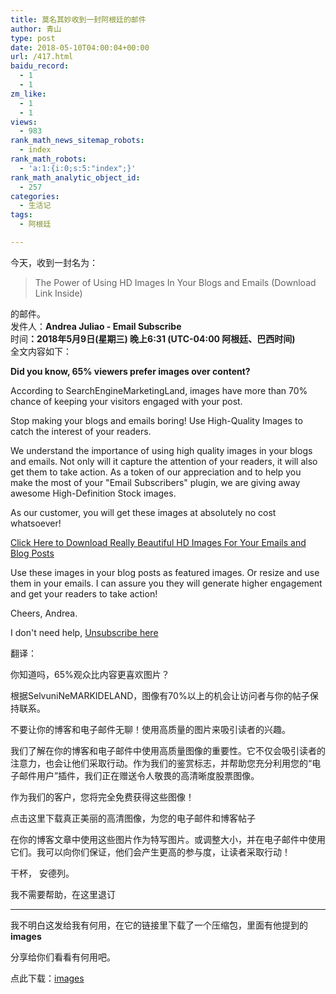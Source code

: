 ```yaml
---
title: 莫名其妙收到一封阿根廷的邮件
author: 青山
type: post
date: 2018-05-10T04:00:04+00:00
url: /417.html
baidu_record:
  - 1
  - 1
zm_like:
  - 1
  - 1
views:
  - 983
rank_math_news_sitemap_robots:
  - index
rank_math_robots:
  - 'a:1:{i:0;s:5:"index";}'
rank_math_analytic_object_id:
  - 257
categories:
  - 生活记
tags:
  - 阿根廷

---
```

今天，收到一封名为：

> <div class="qm_left">
>   <span id="subject" class="sub_title ">The Power of Using HD Images In Your Blogs and Emails (Download Link Inside)</span>
> </div>

<div>
  的邮件。
</div>

<div>
  发件人：<b class="grn">Andrea Juliao - Email Subscribe</b> <b id="tipFromAddr_readmail" class="tcolor"><hello@icegram.com> </b>
</div>

<div>
  时间<b id="tipFromAddr_readmail" class="tcolor">：<b class="tcolor" title="发件人与您不在同一时区">2018年5月9日(星期三) 晚上6:31 (UTC-04:00 阿根廷、巴西时间)</b></b>
</div>

<div>
  全文内容如下：
</div>

<div>
</div>

<div id="tagContainer" class="TagDiv TagReadmail">
  <p>
    <strong>Did you know, 65% viewers prefer images over content?</strong>
  </p>
  
  <p>
    According to SearchEngineMarketingLand, images have more than 70% chance of keeping your visitors engaged with your post.
  </p>
  
  <p>
    Stop making your blogs and emails boring! Use High-Quality Images to catch the interest of your readers.
  </p>
  
  <p>
    We understand the importance of using high quality images in your blogs and emails. Not only will it capture the attention of your readers, it will also get them to take action. As a token of our appreciation and to help you make the most of your "Email Subscribers" plugin, we are giving away awesome High-Definition Stock images.
  </p>
  
  <p>
    As our customer, you will get these images at absolutely no cost whatsoever!
  </p>
  
  <p>
    <a href="http://post.spmailtechn.com/f/a/7pPpH9IAlo71aCiLp_U7kg~~/AAB1rQA~/RgRc1KwPP0ReaHR0cDovL2FwcC5rbGF3b28uY29tL2wvVjM1bzhVMU1tSWs3VjNlNzYzWjh6OFBnL3hZVm1ITnlZdWZ3ZXhFdmVuSTBJbmcvck56OFNIYVVNYjN1YlFralEyS1FjQVcDc3BjWAQAAAAAQgoAAI9481pnAiinUhA1NDY2NDI0NTFAcXEuY29t" target="_blank" rel="noopener noreferrer">Click Here to Download Really Beautiful HD Images For Your Emails and Blog Posts</a>
  </p>
  
  <p>
    Use these images in your blog posts as featured images. Or resize and use them in your emails. I can assure you they will generate higher engagement and get your readers to take action!
  </p>
  
  <p>
    Cheers, Andrea.
  </p>
  
  <p>
    I don't need help, <a href="http://post.spmailtechn.com/f/a/YxMjsXvaUsyiMOVoFllSOA~~/AAB1rQA~/RgRc1KwPP0R_aHR0cDovL2FwcC5rbGF3b28uY29tL3Vuc3Vic2NyaWJlL3p6bDNyNzYzb3BLc0F6OFpreFJ5Rk5mNENWd2hZMms3RzlGdzlVM1g3OTJMZy9oTjhPa1l6dWpVbEtnRGdmQ1RFY0lBL3JOejhTSGFVTWIzdWJRa2pRMktRY0EvYVcDc3BjWAQAAAAAQgoAAI9481pnAiinUhA1NDY2NDI0NTFAcXEuY29t" target="_blank" rel="noopener noreferrer">Unsubscribe here</a>
  </p>
  
  <p>
    翻译：
  </p>
  
  <p>
    你知道吗，65%观众比内容更喜欢图片？
  </p>
  
  <p>
    根据SelvuniNeMARKIDELAND，图像有70%以上的机会让访问者与你的帖子保持联系。
  </p>
  
  <p>
    不要让你的博客和电子邮件无聊！使用高质量的图片来吸引读者的兴趣。
  </p>
  
  <p>
    我们了解在你的博客和电子邮件中使用高质量图像的重要性。它不仅会吸引读者的注意力，也会让他们采取行动。作为我们的鉴赏标志，并帮助您充分利用您的“电子邮件用户”插件，我们正在赠送令人敬畏的高清晰度股票图像。
  </p>
  
  <p>
    作为我们的客户，您将完全免费获得这些图像！
  </p>
  
  <p>
    点击这里下载真正美丽的高清图像，为您的电子邮件和博客帖子
  </p>
  
  <p>
    在你的博客文章中使用这些图片作为特写图片。或调整大小，并在电子邮件中使用它们。我可以向你们保证，他们会产生更高的参与度，让读者采取行动！
  </p>
  
  <p>
    干杯， 安德列。
  </p>
  
  <p>
    我不需要帮助，在这里退订
  </p>
  
  <hr />
  
  <p>
    我不明白这发给我有何用，在它的链接里下载了一个压缩包，里面有他提到的<strong>images</strong>
  </p>
  
  <p>
    分享给你们看看有何用吧。
  </p>
  
  <p>
    点此下载：<a href="http://post.spmailtechn.com/f/a/7pPpH9IAlo71aCiLp_U7kg~~/AAB1rQA~/RgRc1KwPP0ReaHR0cDovL2FwcC5rbGF3b28uY29tL2wvVjM1bzhVMU1tSWs3VjNlNzYzWjh6OFBnL3hZVm1ITnlZdWZ3ZXhFdmVuSTBJbmcvck56OFNIYVVNYjN1YlFralEyS1FjQVcDc3BjWAQAAAAAQgoAAI9481pnAiinUhA1NDY2NDI0NTFAcXEuY29t">images</a>
  </p>
</div>